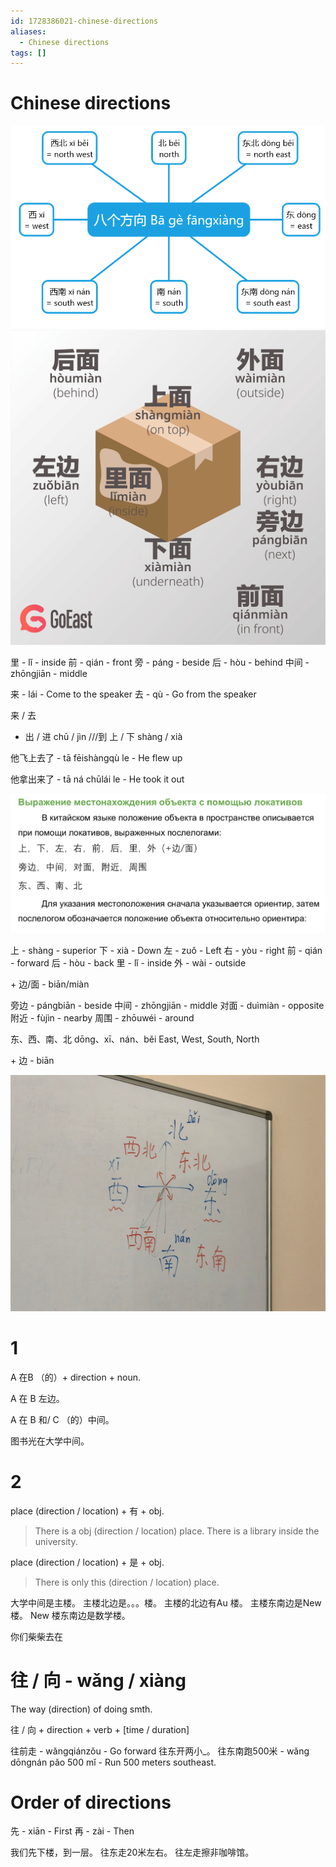 ```yaml
---
id: 1728386021-chinese-directions
aliases:
  - Chinese directions
tags: []
---
```


# Chinese directions

![nsfe](assets/imgs/18-03-25_13-58-11_022_ea705fadad984c0cbad1a649f135b4a9.png)
![positions](assets/imgs/18-03-25_13-58-41_373_54177e780c4d4d29a50d5a3ae09ec9ba.png)

里 - lǐ - inside
前 - qián - front
旁 - páng - beside
后 - hòu - behind
中间 - zhōngjiān - middle

来 - lái - Come to the speaker
去 - qù - Go from the speaker

来 / 去

- 出 / 进
  chū / jìn
  ///到
  上 / 下
  shàng / xià

他飞上去了 - tā fēishàngqù le - He flew up

他拿出来了 - tā ná chūlái le - He took it out

![11-03-25_14-13-23_632.png](assets/imgs/11-03-25_14-13-23_632.png)

上 - shàng - superior
下 - xià - Down
左 - zuǒ - Left
右 - yòu - right
前 - qián - forward
后 - hòu - back
里 - lǐ - inside
外 - wài - outside

\+ 边/面 - biān/miàn

旁边 - pángbiān - beside
中间 - zhōngjiān - middle
对面 - duìmiàn - opposite
附近 - fùjìn - nearby
周围 - zhōuwéi - around

东、西、南、北
dōng、xī、nán、běi
East, West, South, North

\+ 边 - biān

![11-03-25_14-22-19_133.png](assets/imgs/11-03-25_14-22-19_133.png)

# 1

A 在B （的）+ direction + noun.

A 在 B 左边。

A 在 B 和/ C （的）中间。

图书光在大学中间。

# 2

place (direction / location) + 有 + obj.
> There is a obj (direction / location) place.
> There is a library inside the university.

place (direction / location) + 是 + obj.
> There is only this <obj> (direction / location) place.

大学中间是主楼。
主楼北边是。。。楼。
主楼的北边有Au 楼。
主楼东南边是New 楼。
New 楼东南边是数学楼。

你们柴柴去在

# 往 / 向 - wǎng / xiàng
The way (direction) of doing smth.

往 / 向 + direction + verb + [time / duration]

往前走 - wǎngqiánzǒu - Go forward
往东开两小_。
往东南跑500米 - wǎng dōngnán pǎo 500 mǐ - Run 500 meters southeast.

# Order of directions

先 - xiān - First
再 - zài - Then

我们先下楼，到一层。
往东走20米左右。
往左走擦非咖啡馆。
